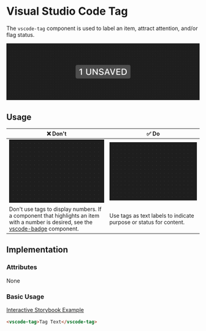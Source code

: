 # Visual Studio Code Tag

The `vscode-tag` component is used to label an item, attract attention, and/or flag status.

![Tag hero](/docs/assets/tag-hero.png)

## Usage

| ❌ Don't                                                                                                                                                  | ✅ Do                                                              |
| --------------------------------------------------------------------------------------------------------------------------------------------------------- | ------------------------------------------------------------------ |
| ![Image placeholder](/docs/assets/img-placeholder.png)                                                                                                    | ![Image placeholder](/docs/assets/img-placeholder.png)             |
| Don't use tags to display numbers. If a component that highlights an item with a number is desired, see the [vscode-badge](../badge/README.md) component. | Use tags as text labels to indicate purpose or status for content. |

## Implementation

### Attributes

None

### Basic Usage

[Interactive Storybook Example](https://microsoft.github.io/vscode-webview-ui-toolkit/?path=/story/library-tag--default)

```html
<vscode-tag>Tag Text</vscode-tag>
```
